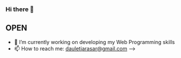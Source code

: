 ### Hi there 👋
## OPEN

- 🔭 I’m currently working on developing my Web Programming skills
- 📫 How to reach me: dauletjarasar@gmail.com
-->
